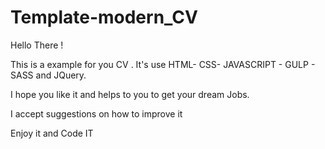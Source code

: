 # Template-modern_CV

Hello There ! 

This is a example for you CV . It's use HTML- CSS- JAVASCRIPT - GULP - SASS and JQuery.

I hope you like it and helps to you to get your dream Jobs.

I accept suggestions on how to improve it 

Enjoy it and Code IT 
